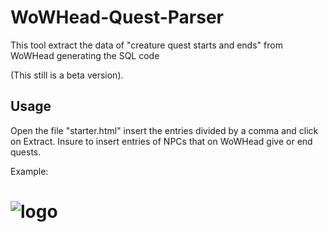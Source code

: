 # WoWHead-Quest-Parser
This tool extract the data of "creature quest starts and ends" from WoWHead generating the SQL code

(This still is a beta version).

## Usage

Open the file "starter.html" insert the entries divided by a comma and click on Extract.
Insure to insert entries of NPCs that on WoWHead give or end quests.

Example:

# ![logo](https://raw.githubusercontent.com/Helias/WoWHead-Quest-Parser/master/screen.png)